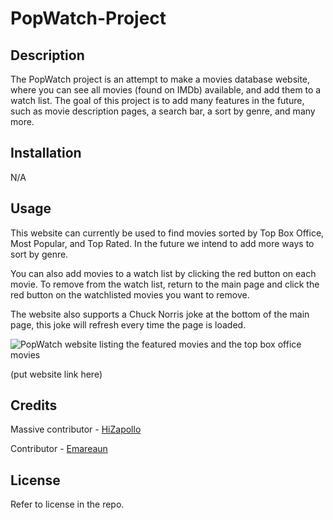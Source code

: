 # PopWatch-Project

## Description

The PopWatch project is an attempt to make a movies database website, where you can see all movies (found on IMDb) available, and add them to a watch list. The goal of this project is to add many features in the future, such as movie description pages, a search bar, a sort by genre, and many more.

## Installation

N/A

## Usage

This website can currently be used to find movies sorted by Top Box Office, Most Popular, and Top Rated. In the future we intend to add more ways to sort by genre.

You can also add movies to a watch list by clicking the red button on each movie. To remove from the watch list, return to the main page and click the red button on the watchlisted movies you want to remove.

The website also supports a Chuck Norris joke at the bottom of the main page, this joke will refresh every time the page is loaded.

![PopWatch website listing the featured movies and the top box office movies](https://github.com/BennJPierce/PopWatch-Project/assets/129823817/25b85a2b-f2a0-423c-98ab-09f522067afa)


(put website link here)

## Credits

Massive contributor - [HiZapollo](https://github.com/HiZapollo)

Contributor - [Emareaun](https://github.com/Emareaun)

## License

Refer to license in the repo.
